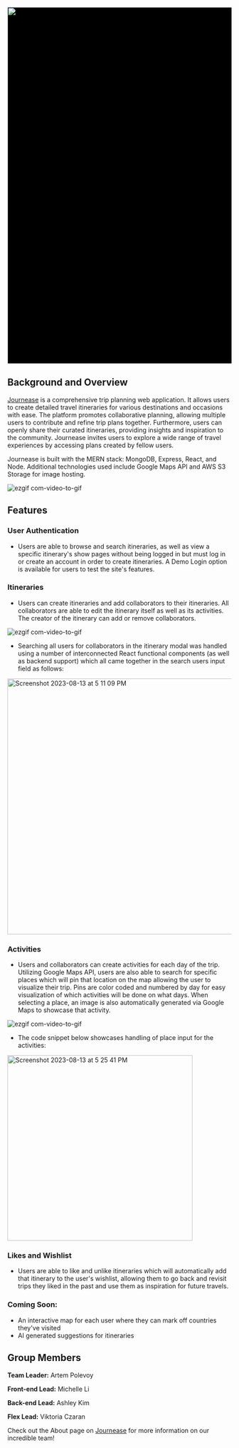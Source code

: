 
<p align="center">
  <img width="800" src="https://github.com/artemplv/Journease/assets/132113558/0bc6f372-ca77-409e-a91d-e03de9b5c1f2" style="background-color:black">
</p>

## Background and Overview

[Journease](https://journease.onrender.com) is a comprehensive trip planning web application. It allows users to create detailed travel itineraries for various destinations and occasions with ease. The platform promotes collaborative planning, allowing multiple users to contribute and refine trip plans together. Furthermore, users can openly share their curated itineraries, providing insights and inspiration to the community. Journease invites users to explore a wide range of travel experiences by accessing plans created by fellow users.

Journease is built with the MERN stack: MongoDB, Express, React, and Node. Additional technologies used include Google Maps API and AWS S3 Storage for image hosting.

![ezgif com-video-to-gif](https://github.com/artemplv/Journease/assets/131270949/c7f36a7b-f073-46fd-9fc4-8bf1b862f54e)


## Features

### User Authentication
  - Users are able to browse and search itineraries, as well as view a specific itinerary's show pages without being logged in but must log in or create an account in order to create itineraries. A Demo Login option is available for users to test the site's features.

### Itineraries
  - Users can create itineraries and add collaborators to their itineraries. All collaborators are able to edit the itinerary itself as well as its activities. The creator of the itinerary can add or remove collaborators.
 
![ezgif com-video-to-gif](https://github.com/artemplv/Journease/assets/131270949/9a61b950-8b7f-4d6c-8eb2-fd0d78d3e269)


  - Searching all users for collaborators in the itinerary modal was handled using a number of interconnected React functional components (as well as backend support) which all came together in the search users input field as follows:


<img width="574" alt="Screenshot 2023-08-13 at 5 11 09 PM" src="https://github.com/artemplv/Journease/assets/131270949/b33593f6-64d2-4fca-85b0-c6390779a5eb">


### Activities
  - Users and collaborators can create activities for each day of the trip. Utilizing Google Maps API, users are also able to search for specific places which will pin that location on the map allowing the user to visualize their trip. Pins are color coded and numbered by day for easy visualization of which activities will be done on what days. When selecting a place, an image is also automatically generated via Google Maps to showcase that activity. 

    
![ezgif com-video-to-gif](https://github.com/artemplv/Journease/assets/131270949/ad7a8c43-15b0-4802-ad11-8690b911ca36)

  - The code snippet below showcases handling of place input for the activities:

<img width="416" alt="Screenshot 2023-08-13 at 5 25 41 PM" src="https://github.com/artemplv/Journease/assets/131270949/55a20ee8-caaa-4e35-b350-cec399108aeb">


### Likes and Wishlist
  - Users are able to like and unlike itineraries which will automatically add that itinerary to the user's wishlist, allowing them to go back and revisit trips they liked in the past and use them as inspiration for future travels.

### Coming Soon:
  - An interactive map for each user where they can mark off countries they've visited
  - AI generated suggestions for itineraries


## Group Members

**Team Leader:** Artem Polevoy

**Front-end Lead:** Michelle Li

**Back-end Lead:** Ashley Kim

**Flex Lead:** Viktoria Czaran


Check out the About page on [Journease](https://journease.onrender.com) for more information on our incredible team!
